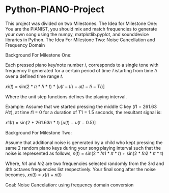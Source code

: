 # Python-PIANO-Project

This project was divided on two Milestones. The Idea for Milestone One: You are the PIANIST, you should mix and match frequencies to generate your own song using the numpy, matplotlib.pyplot, and sounddevice libraries in Python. The Idea For Milestone Two: Noise Cancellation and Frequency Domain

Background For Milestone One:

Each pressed piano key/note number 𝑖, corresponds to a single tone with frequency 𝑓𝑖 generated for a certain period of time 𝑇𝑖starting from time 𝑡𝑖 over a defined time range 𝑡.

𝑥𝑖(𝑡) = sin(2 * 𝜋 * 𝑓𝑖 * 𝑡) * [𝑢(𝑡 − 𝑡𝑖) − 𝑢(𝑡 − 𝑡𝑖 − 𝑇𝑖)]

Where the unit step functions defines the playing interval.

Example: Assume that we started pressing the middle C key (𝑓1 = 261.63 𝐻𝑧), at time 𝑡1 = 0 for a duration of 𝑇1 = 1.5 seconds, the resultant signal is:

𝑥1(𝑡) = sin(2 * 261.63𝜋 * 𝑡) [𝑢(𝑡) − 𝑢(𝑡 − 0.5)]

Background For Milestone Two:

Assume that additional noise is generated by a child who kept pressing the same 2 random piano keys during your song playing interval such that the noise is represented as follows, 𝑛(𝑡) = sin(2 * 𝑓𝑛1 * 𝜋 * 𝑡) + sin(2 * 𝑓𝑛2 * 𝜋 * t)

Where, 𝑓𝑛1 and 𝑓𝑛2 are two frequencies selected randomly from the 3rd and 4th octaves frequencies list respectively. Your final song after the noise becomes,
𝑥𝑛(𝑡) = 𝑥(𝑡) + 𝑛(𝑡)

Goal: Noise Cancelation: using frequency domain conversion
